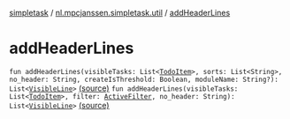 [simpletask](../index.md) / [nl.mpcjanssen.simpletask.util](index.md) / [addHeaderLines](.)

# addHeaderLines

`fun addHeaderLines(visibleTasks: List<`[`TodoItem`](../nl.mpcjanssen.simpletask.dao.gentodo/-todo-item/index.md)`>, sorts: List<String>, no_header: String, createIsThreshold: Boolean, moduleName: String?): List<`[`VisibleLine`](../nl.mpcjanssen.simpletask/-visible-line/index.md)`>` [(source)](https://github.com/mpcjanssen/simpletask-android/blob/master/src/main/java/nl/mpcjanssen/simpletask/util/Util.kt#L148)
`fun addHeaderLines(visibleTasks: List<`[`TodoItem`](../nl.mpcjanssen.simpletask.dao.gentodo/-todo-item/index.md)`>, filter: `[`ActiveFilter`](../nl.mpcjanssen.simpletask/-active-filter/index.md)`, no_header: String): List<`[`VisibleLine`](../nl.mpcjanssen.simpletask/-visible-line/index.md)`>` [(source)](https://github.com/mpcjanssen/simpletask-android/blob/master/src/main/java/nl/mpcjanssen/simpletask/util/Util.kt#L195)